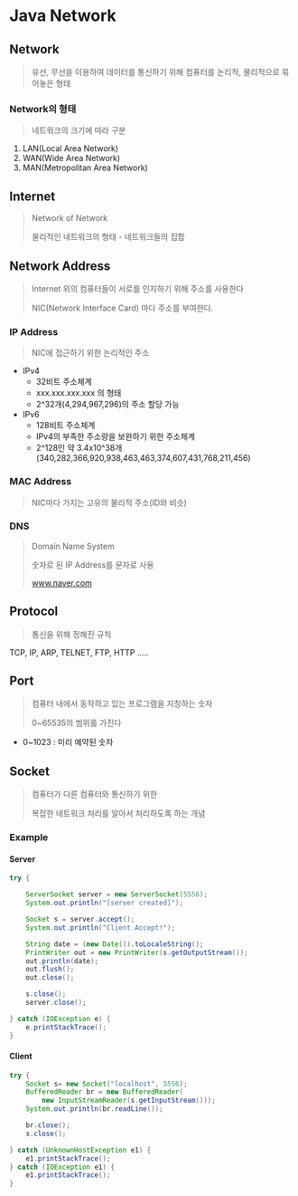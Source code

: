 # Java Network

## Network

> 유선, 무선을 이용하여 데이터를 통신하기 위해 컴퓨터를 논리적, 물리적으로 묶어놓은 형태



### Network의 형태

> 네트워크의 크기에 따라 구분

1. LAN(Local Area Network)
2. WAN(Wide Area Network) 
3. MAN(Metropolitan Area Network)



## Internet

> Network of Network
>
> 물리적인 네트워크의 형태 - 네트워크들의 집합



## Network Address

> Internet 위의 컴퓨터들이 서로를 인지하기 위해 주소를 사용한다
>
> NIC(Network Interface Card) 마다 주소를 부여한다.



### IP Address

> NIC에 접근하기 위한 논리적인 주소

- IPv4
  - 32비트 주소체계
  - xxx.xxx.xxx.xxx 의 형태
  - 2^32개(4,294,967,296)의 주소 할당 가능
- IPv6
  - 128비트 주소체계
  - IPv4의 부족한 주소량을 보완하기 위한 주소체계
  - 2^128인 약 3.4x10^38개(340,282,366,920,938,463,463,374,607,431,768,211,456)



### MAC Address

> NIC마다 가지는 고유의 물리적 주소(ID와 비슷)



### DNS

> Domain Name System
>
> 숫자로 된 IP Address를 문자로 사용
>
> www.naver.com



## Protocol

> 통신을 위해 정해진 규칙

TCP, IP, ARP, TELNET, FTP, HTTP .....



## Port

> 컴퓨터 내에서 동작하고 있는 프로그램을 지칭하는 숫자
>
> 0~65535의 범위를 가진다

- 0~1023  :  미리 예약된 숫자



## Socket

> 컴퓨터가 다른 컴퓨터와 통신하기 위한
>
> 복잡한 네트워크 처리를 알아서 처리하도록 하는 개념



### Example

#### Server

```java
try {

    ServerSocket server = new ServerSocket(5556);
    System.out.println("[server created]");

    Socket s = server.accept();
    System.out.println("Client Accept!");

    String date = (new Date()).toLocaleString();
    PrintWriter out = new PrintWriter(s.getOutputStream());
    out.println(date);
    out.flush();
    out.close();

    s.close();
    server.close();

} catch (IOException e) {
    e.printStackTrace();
}
```



#### Client

```java
try {
    Socket s= new Socket("localhost", 5556);
    BufferedReader br = new BufferedReader(
        new InputStreamReader(s.getInputStream()));
    System.out.println(br.readLine());

    br.close();
    s.close();

} catch (UnknownHostException e1) {
    e1.printStackTrace();
} catch (IOException e1) {
    e1.printStackTrace();
}
```











